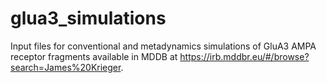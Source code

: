# glua3_simulations
Input files for conventional and metadynamics simulations of GluA3 AMPA receptor fragments
available in MDDB at https://irb.mddbr.eu/#/browse?search=James%20Krieger.